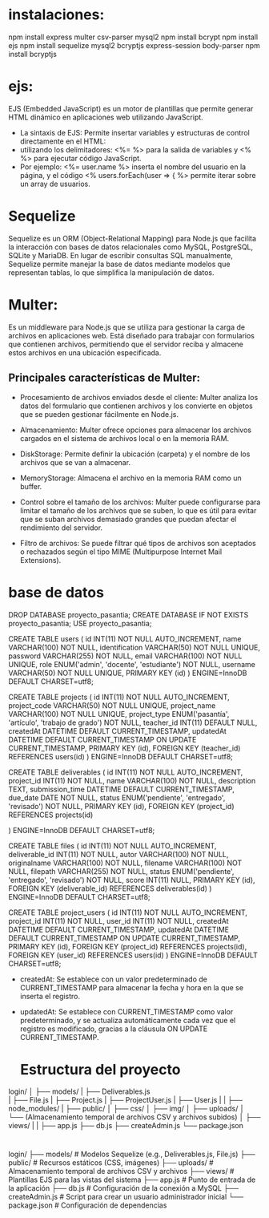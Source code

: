 # instalaciones:

npm install express multer csv-parser mysql2
npm install bcrypt
npm install ejs
npm install sequelize mysql2 bcryptjs express-session body-parser
npm install bcryptjs

# ejs:

EJS (Embedded JavaScript) es un motor de plantillas que permite generar HTML dinámico en aplicaciones web utilizando JavaScript.

- La sintaxis de EJS:
  Permite insertar variables y estructuras de control directamente en el HTML:
- utilizando los delimitadores: <%= %> para la salida de variables y <% %> para ejecutar código JavaScript.
- Por ejemplo:
  <%= user.name %> inserta el nombre del usuario en la página, y el código <% users.forEach(user => { %> permite iterar sobre un array de usuarios.


# Sequelize

Sequelize es un ORM (Object-Relational Mapping) para Node.js que facilita la interacción con bases de datos relacionales como MySQL, PostgreSQL, SQLite y MariaDB. En lugar de escribir consultas SQL manualmente, Sequelize permite manejar la base de datos mediante modelos que representan tablas, lo que simplifica la manipulación de datos.

  
# Multer:
Es un middleware para Node.js que se utiliza para gestionar la carga de archivos en aplicaciones web. 
Está diseñado para trabajar con formularios que contienen archivos, permitiendo que el servidor reciba 
y almacene estos archivos en una ubicación especificada.

## Principales características de Multer:
* Procesamiento de archivos enviados desde el cliente: 
Multer analiza los datos del formulario que contienen archivos y los convierte en objetos que se pueden gestionar fácilmente en Node.js.

* Almacenamiento: 
Multer ofrece opciones para almacenar los archivos cargados en el sistema de archivos local o en la memoria RAM.

* DiskStorage: 
Permite definir la ubicación (carpeta) y el nombre de los archivos que se van a almacenar.

* MemoryStorage: 
Almacena el archivo en la memoria RAM como un buffer.

* Control sobre el tamaño de los archivos: 
Multer puede configurarse para limitar el tamaño de los archivos que se suben, 
lo que es útil para evitar que se suban archivos demasiado grandes que puedan afectar el rendimiento del servidor.

* Filtro de archivos: 
Se puede filtrar qué tipos de archivos son aceptados o rechazados según el tipo MIME (Multipurpose Internet Mail Extensions).


# base de datos

DROP DATABASE proyecto_pasantia;
CREATE DATABASE IF NOT EXISTS proyecto_pasantia;
USE proyecto_pasantia;

CREATE TABLE users (
id INT(11) NOT NULL AUTO_INCREMENT,
name VARCHAR(100) NOT NULL,
identification VARCHAR(50) NOT NULL UNIQUE,
password VARCHAR(255) NOT NULL,
email VARCHAR(100) NOT NULL UNIQUE,
role ENUM('admin', 'docente', 'estudiante') NOT NULL,
username VARCHAR(50) NOT NULL UNIQUE,
PRIMARY KEY (id)
) ENGINE=InnoDB DEFAULT CHARSET=utf8;

CREATE TABLE projects (
id INT(11) NOT NULL AUTO_INCREMENT,
project_code VARCHAR(50) NOT NULL UNIQUE,
project_name VARCHAR(100) NOT NULL UNIQUE,
project_type ENUM('pasantía', 'artículo', 'trabajo de grado') NOT NULL,
teacher_id INT(11) DEFAULT NULL,
createdAt DATETIME DEFAULT CURRENT_TIMESTAMP,
updatedAt DATETIME DEFAULT CURRENT_TIMESTAMP ON UPDATE CURRENT_TIMESTAMP,
PRIMARY KEY (id),
FOREIGN KEY (teacher_id) REFERENCES users(id)
) ENGINE=InnoDB DEFAULT CHARSET=utf8;

CREATE TABLE deliverables (
id INT(11) NOT NULL AUTO_INCREMENT,
project_id INT(11) NOT NULL,
name VARCHAR(100) NOT NULL,
description TEXT,
submission_time DATETIME DEFAULT CURRENT_TIMESTAMP,
due_date DATE NOT NULL,
status ENUM('pendiente', 'entregado', 'revisado') NOT NULL,
PRIMARY KEY (id),
FOREIGN KEY (project_id) REFERENCES projects(id)

) ENGINE=InnoDB DEFAULT CHARSET=utf8;

CREATE TABLE files (
id INT(11) NOT NULL AUTO_INCREMENT,
deliverable_id INT(11) NOT NULL,
autor VARCHAR(100) NOT NULL,
originalname VARCHAR(100) NOT NULL,
filename VARCHAR(100) NOT NULL,
filepath VARCHAR(255) NOT NULL,
status ENUM('pendiente', 'entregado', 'revisado') NOT NULL,
score INT(11) NULL,
PRIMARY KEY (id),
FOREIGN KEY (deliverable_id) REFERENCES deliverables(id)
) ENGINE=InnoDB DEFAULT CHARSET=utf8;

CREATE TABLE project_users (
id INT(11) NOT NULL AUTO_INCREMENT,
project_id INT(11) NOT NULL,
user_id INT(11) NOT NULL,
createdAt DATETIME DEFAULT CURRENT_TIMESTAMP,
updatedAt DATETIME DEFAULT CURRENT_TIMESTAMP ON UPDATE CURRENT_TIMESTAMP,
PRIMARY KEY (id),
FOREIGN KEY (project_id) REFERENCES projects(id),
FOREIGN KEY (user_id) REFERENCES users(id)
) ENGINE=InnoDB DEFAULT CHARSET=utf8;



- createdAt:
  Se establece con un valor predeterminado de CURRENT_TIMESTAMP para almacenar la fecha y hora en la que se inserta el registro.
- updatedAt:
  Se establece con CURRENT_TIMESTAMP como valor predeterminado, y se actualiza automáticamente cada vez que el registro es modificado, gracias a la cláusula ON UPDATE CURRENT_TIMESTAMP.


  # Estructura del proyecto


login/
│
├── models/
|   ├── Deliverables.js  
|   ├── File.js
|   ├── Project.js
|   ├── ProjectUser.js
|   ├── User.js
|
|
├── node_modules/
|
├── public/
│   ├── css/
│   ├── img/
│
├── uploads/
│   └── (Almacenamiento temporal de archivos CSV y archivos subidos)
│
├── views/
|
|
├── app.js
├── db.js
├── createAdmin.js
└── package.json


# 

login/
├── models/         # Modelos Sequelize (e.g., Deliverables.js, File.js)
├── public/         # Recursos estáticos (CSS, imágenes)
├── uploads/        # Almacenamiento temporal de archivos CSV y archivos
├── views/          # Plantillas EJS para las vistas del sistema
├── app.js          # Punto de entrada de la aplicación
├── db.js           # Configuración de la conexión a MySQL
├── createAdmin.js  # Script para crear un usuario administrador inicial
└── package.json    # Configuración de dependencias
